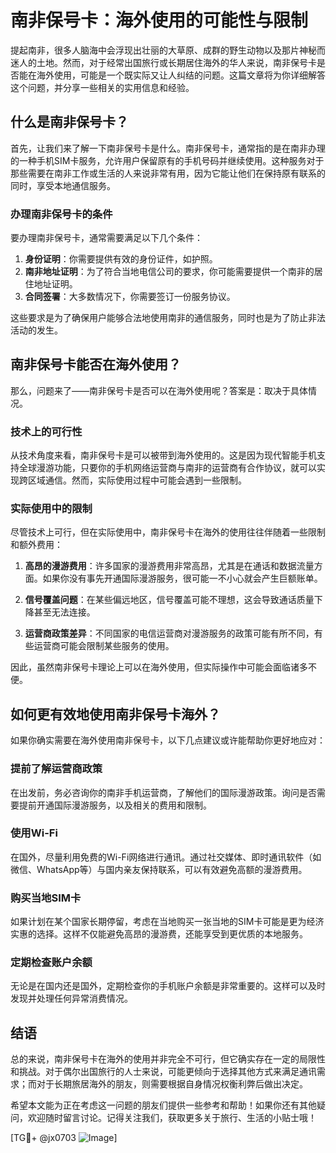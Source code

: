 # 南非保号卡：海外使用的可能性与限制

提起南非，很多人脑海中会浮现出壮丽的大草原、成群的野生动物以及那片神秘而迷人的土地。然而，对于经常出国旅行或长期居住海外的华人来说，南非保号卡是否能在海外使用，可能是一个既实际又让人纠结的问题。这篇文章将为你详细解答这个问题，并分享一些相关的实用信息和经验。

## 什么是南非保号卡？

首先，让我们来了解一下南非保号卡是什么。南非保号卡，通常指的是在南非办理的一种手机SIM卡服务，允许用户保留原有的手机号码并继续使用。这种服务对于那些需要在南非工作或生活的人来说非常有用，因为它能让他们在保持原有联系的同时，享受本地通信服务。

### 办理南非保号卡的条件

要办理南非保号卡，通常需要满足以下几个条件：

1. **身份证明**：你需要提供有效的身份证件，如护照。
2. **南非地址证明**：为了符合当地电信公司的要求，你可能需要提供一个南非的居住地址证明。
3. **合同签署**：大多数情况下，你需要签订一份服务协议。

这些要求是为了确保用户能够合法地使用南非的通信服务，同时也是为了防止非法活动的发生。

## 南非保号卡能否在海外使用？

那么，问题来了——南非保号卡是否可以在海外使用呢？答案是：取决于具体情况。

### 技术上的可行性

从技术角度来看，南非保号卡是可以被带到海外使用的。这是因为现代智能手机支持全球漫游功能，只要你的手机网络运营商与南非的运营商有合作协议，就可以实现跨区域通信。然而，实际使用过程中可能会遇到一些限制。

### 实际使用中的限制

尽管技术上可行，但在实际使用中，南非保号卡在海外的使用往往伴随着一些限制和额外费用：

1. **高昂的漫游费用**：许多国家的漫游费用非常高昂，尤其是在通话和数据流量方面。如果你没有事先开通国际漫游服务，很可能一不小心就会产生巨额账单。
   
2. **信号覆盖问题**：在某些偏远地区，信号覆盖可能不理想，这会导致通话质量下降甚至无法连接。

3. **运营商政策差异**：不同国家的电信运营商对漫游服务的政策可能有所不同，有些运营商可能会限制某些服务的使用。

因此，虽然南非保号卡理论上可以在海外使用，但实际操作中可能会面临诸多不便。

## 如何更有效地使用南非保号卡海外？

如果你确实需要在海外使用南非保号卡，以下几点建议或许能帮助你更好地应对：

### 提前了解运营商政策

在出发前，务必咨询你的南非手机运营商，了解他们的国际漫游政策。询问是否需要提前开通国际漫游服务，以及相关的费用和限制。

### 使用Wi-Fi

在国外，尽量利用免费的Wi-Fi网络进行通讯。通过社交媒体、即时通讯软件（如微信、WhatsApp等）与国内亲友保持联系，可以有效避免高额的漫游费用。

### 购买当地SIM卡

如果计划在某个国家长期停留，考虑在当地购买一张当地的SIM卡可能是更为经济实惠的选择。这样不仅能避免高昂的漫游费，还能享受到更优质的本地服务。

### 定期检查账户余额

无论是在国内还是国外，定期检查你的手机账户余额是非常重要的。这样可以及时发现并处理任何异常消费情况。

## 结语

总的来说，南非保号卡在海外的使用并非完全不可行，但它确实存在一定的局限性和挑战。对于偶尔出国旅行的人士来说，可能更倾向于选择其他方式来满足通讯需求；而对于长期旅居海外的朋友，则需要根据自身情况权衡利弊后做出决定。

希望本文能为正在考虑这一问题的朋友们提供一些参考和帮助！如果你还有其他疑问，欢迎随时留言讨论。记得关注我们，获取更多关于旅行、生活的小贴士哦！

[TG💪+ @jx0703 ![Image](https://github.com/user-attachments/assets/dbca1d08-cadb-493c-b0ec-ad6f7a83f270)]